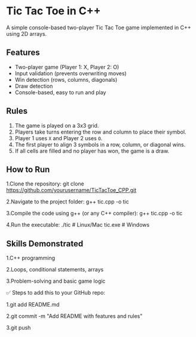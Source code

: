 # Tic Tac Toe in C++

A simple console-based two-player Tic Tac Toe game implemented in C++ using 2D arrays.

## Features
- Two-player game (Player 1: X, Player 2: O)
- Input validation (prevents overwriting moves)
- Win detection (rows, columns, diagonals)
- Draw detection
- Console-based, easy to run and play

## Rules
1. The game is played on a 3x3 grid.
2. Players take turns entering the row and column to place their symbol.
3. Player 1 uses `X` and Player 2 uses `O`.
4. The first player to align 3 symbols in a row, column, or diagonal wins.
5. If all cells are filled and no player has won, the game is a draw.

## How to Run
1.Clone the repository:
   git clone https://github.com/yourusername/TicTacToe_CPP.git
   
2.Navigate to the project folder:
   g++ tic.cpp -o tic
   
3.Compile the code using g++ (or any C++ compiler):
   g++ tic.cpp -o tic
   
4.Run the executable:
   ./tic   # Linux/Mac
   tic.exe # Windows
## Skills Demonstrated
1.C++ programming

2.Loops, conditional statements, arrays

3.Problem-solving and basic game logic

✅ Steps to add this to your GitHub repo: 

1.git add README.md

2.git commit -m "Add README with features and rules"

3.git push

